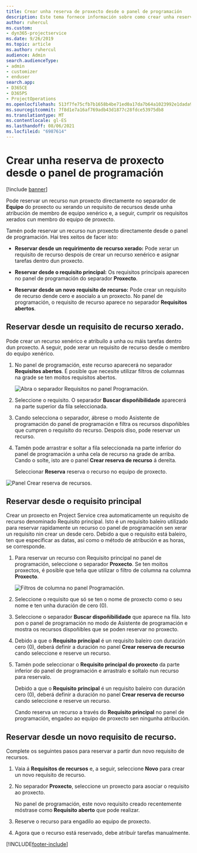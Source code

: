 ```yaml
---
title: Crear unha reserva de proxecto desde o panel de programación
description: Este tema fornece información sobre como crear unha reserva de proxecto desde o panel de programación.
author: ruhercul
ms.custom:
- dyn365-projectservice
ms.date: 9/26/2019
ms.topic: article
ms.author: ruhercul
audience: Admin
search.audienceType:
- admin
- customizer
- enduser
search.app:
- D365CE
- D365PS
- ProjectOperations
ms.openlocfilehash: 513f7fe75cfb7b1658b4be71ed0a17da7b64a1023992e1dada9adca8f0dbf21e
ms.sourcegitcommit: 7f8d1e7a16af769adb43d1877c28fdce53975db8
ms.translationtype: MT
ms.contentlocale: gl-ES
ms.lasthandoff: 08/06/2021
ms.locfileid: "6987614"
---
```

# <a name="create-a-project-booking-from-the-schedule-board"></a>Crear unha reserva de proxecto desde o panel de programación

[!include [banner](../includes/psa-now-project-operations.md)]

Pode reservar un recurso nun proxecto directamente no separador de **Equipo** do proxecto ou xerando un requisito de recursos desde unha atribución de membro de equipo xenérico e, a seguir, cumprir os requisitos xerados cun membro do equipo de proxecto.

Tamén pode reservar un recurso nun proxecto directamente desde o panel de programación. Hai tres xeitos de facer isto:

- **Reservar desde un requirimento de recurso xerado:** Pode xerar un requisito de recurso despois de crear un recurso xenérico e asignar tarefas dentro dun proxecto.

- **Reservar desde o requisito principal:** Os requisitos principais aparecen no panel de programación do separador **Proxecto**. 

- **Reservar desde un novo requisito de recurso:** Pode crear un requisito de recurso dende cero e asocialo a un proxecto. No panel de programación, o requisito de recurso aparece no separador **Requisitos abertos**.

## <a name="book-from-a-generated-resource-requirement"></a>Reservar desde un requisito de recurso xerado.

Pode crear un recurso xenérico e atribuílo a unha ou máis tarefas dentro dun proxecto. A seguir, pode xerar un requisito de recurso desde o membro do equipo xenérico. 

1.  No panel de programación, este recurso aparecerá no separador **Requisitos abertos**. É posible que necesite utilizar filtros de columnas na grade se ten moitos requisitos abertos. 

    ![Abra o separador Requisitos no panel Programación.](media/FAQ-Project-Booking-Schedule-Board-1.png "Captura da táboa de reservas e atribucións")

2. Seleccione o requisito. O separador **Buscar dispoñibilidade** aparecerá na parte superior da fila seleccionada.
 
3. Cando selecciona o separador, ábrese o modo Asistente de programación do panel de programación e filtra os recursos dispoñibles que cumpren o requisito do recurso. Despois diso, pode reservar un recurso.

4. Tamén pode arrastrar e soltar a fila seleccionada na parte inferior do panel de programación a unha cela de recurso na grade de arriba. Cando o solte, isto are o panel **Crear reserva de recurso** á dereita.

    Seleccionar **Reserva** reserva o recurso no equipo de proxecto.

![Panel Crear reserva de recursos.](media/FAQ-Project-Booking-Schedule-Board-6.png "")
 

## <a name="book-from-the-primary-requirement"></a>Reservar desde o requisito principal

Crear un proxecto en Project Service crea automaticamente un requisito de recurso denominado Requisito principal. Isto é un requisito baleiro utilizado para reservar rapidamente un recurso co panel de programación sen xerar un requisito nin crear un desde cero. Debido a que o requisito está baleiro, ten que especificar as datas, así como o método de atribución e as horas, se corresponde. 

1. Para reservar un recurso con Requisito principal no panel de programación, seleccione o separador **Proxecto**. Se ten moitos proxectos, é posible que teña que utilizar o filtro de columna na columna **Proxecto**.

   ![Filtros de columna no panel Programación.](media/FAQ-Project-Booking-Schedule-Board-2.png "Captura da táboa de reservas e atribucións")

2. Seleccione o requisito que só se ten o nome de proxecto como o seu nome e ten unha duración de cero (0).

3. Seleccione o separador **Buscar dispoñibilidade** que aparece na fila. Isto pon o panel de programación no modo de Asistente de programación e mostra os recursos dispoñibles que se poden reservar no proxecto.

4. Debido a que o **Requisito principal** é un requisito baleiro con duración cero (0), deberá definir a duración no panel **Crear reserva de recurso** cando seleccione e reserve un recurso.

5. Tamén pode seleccionar o **Requisito principal do proxecto** da parte inferior do panel de programación e arrastralo e soltalo nun recurso para reservalo.
 
    Debido a que o **Requisito principal** é un requisito baleiro con duración cero (0), deberá definir a duración no panel **Crear reserva de recurso** cando seleccione e reserve un recurso.
 
    Cando reserva un recurso a través do **Requisito principal** no panel de programación, engadeo ao equipo de proxecto sen ningunha atribución.
 
## <a name="book-from-a-new-resource-requirement"></a>Reservar desde un novo requisito de recurso.
Complete os seguintes pasos para reservar a partir dun novo requisito de recursos. 

1. Vaia á **Requisitos de recursos** e, a seguir, seleccione **Novo** para crear un novo requisito de recurso.

2. No separador **Proxecto**, seleccione un proxecto para asociar o requisito ao proxecto.
 
    No panel de programación, este novo requisito creado recentemente móstrase como **Requisito aberto** que pode realizar.

3. Reserve o recurso para engadilo ao equipo de proxecto.

4. Agora que o recurso está reservado, debe atribuír tarefas manualmente.



[!INCLUDE[footer-include](../includes/footer-banner.md)]
